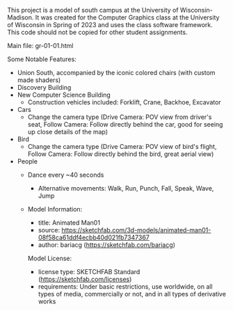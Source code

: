 This project is a model of south campus at the University of Wisconsin-Madison. It was created for the Computer Graphics class at the University of Wisconsin in Spring of 2023 and uses the class software framework. This code should not be copied for other student assignments.

Main file: gr-01-01.html

Some Notable Features:
- Union South, accompanied by the iconic colored chairs (with custom made shaders)
- Discovery Building
- New Computer Science Building
  - Construction vehicles included: Forklift, Crane, Backhoe, Excavator
- Cars
  - Change the camera type (Drive Camera: POV view from driver's seat, Follow Camera: Follow directly behind the car, good for seeing up close details of the map)
- Bird
  - Change the camera type (Drive Camera: POV view of bird's flight, Follow Camera: Follow directly behind the bird, great aerial view)
- People
  - Dance every ~40 seconds
    - Alternative movements: Walk, Run, Punch, Fall, Speak, Wave, Jump
  - Model Information:
    * title:	Animated Man01
    * source:	https://sketchfab.com/3d-models/animated-man01-08f58ca61ddf4ecbb40d021fb7347367
    * author:	bariacg (https://sketchfab.com/bariacg)
    
    Model License:
    * license type:	SKETCHFAB Standard (https://sketchfab.com/licenses)
    * requirements:	Under basic restrictions, use worldwide, on all types of media, commercially or not, and in all types of derivative works

